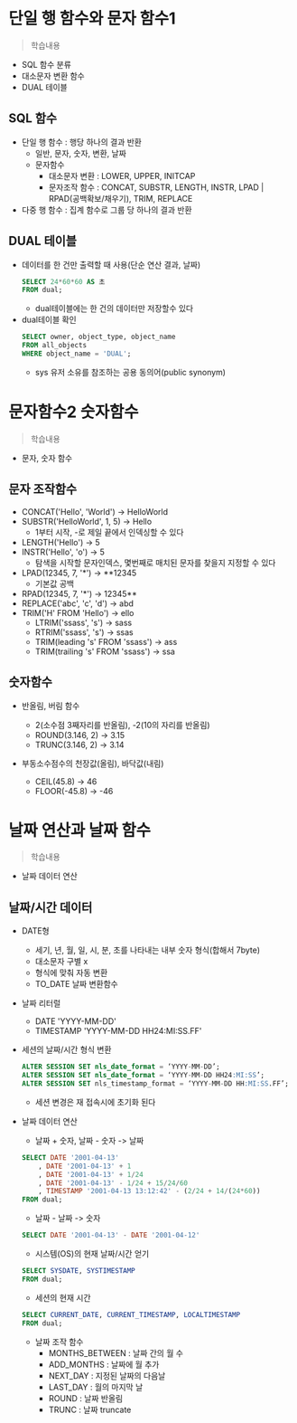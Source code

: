 # 단일 행 함수와 문자 함수1
> 학습내용
- SQL 함수 분류
- 대소문자 변환 함수
- DUAL 테이블

## SQL 함수
- 단일 행 함수 : 행당 하나의 결과 반환
    - 일반, 문자, 숫자, 변환, 날짜
    - 문자함수
        - 대소문자 변환 : LOWER, UPPER, INITCAP
        - 문자조작 함수 : CONCAT, SUBSTR, LENGTH, INSTR, LPAD | RPAD(공백확보/채우기), TRIM, REPLACE
- 다중 행 함수 : 집계 함수로 그룹 당 하나의 결과 반환


## DUAL 테이블
- 데이터를 한 건만 출력할 때 사용(단순 연산 결과, 날짜)
    ```sql
    SELECT 24*60*60 AS 초 
    FROM dual;
    ```
    - dual테이블에는 한 건의 데이터만 저장할수 있다
- dual테이블 확인
    ```sql
    SELECT owner, object_type, object_name 
    FROM all_objects
    WHERE object_name = 'DUAL';
    ```
    - sys 유저 소유를 참조하는 공용 동의어(public synonym)


# 문자함수2 숫자함수
> 학습내용
- 문자, 숫자 함수

## 문자 조작함수
- CONCAT('Hello', 'World') -> HelloWorld
- SUBSTR('HelloWorld', 1, 5) -> Hello
    - 1부터 시작, -로 제일 끝에서 인덱싱할 수 있다
- LENGTH('Hello') -> 5
- INSTR('Hello', 'o') -> 5
    - 탐색을 시작할 문자인덱스, 몇번째로 매치된 문자를 찾을지 지정할 수 있다 
- LPAD(12345, 7, '*') -> **12345
    - 기본값 공백
- RPAD(12345, 7, '*') -> 12345**
- REPLACE('abc', 'c', 'd') -> abd
- TRIM('H' FROM 'Hello') -> ello
    - LTRIM('ssass', 's') -> sass
    - RTRIM('ssass', 's') -> ssas
    - TRIM(leading 's' FROM 'ssass') -> ass
    - TRIM(trailing 's' FROM 'ssass') -> ssa

## 숫자함수
- 반올림, 버림 함수
    - 2(소수점 3째자리를 반올림), -2(10의 자리를 반올림)
    - ROUND(3.146, 2) -> 3.15
    - TRUNC(3.146, 2) -> 3.14

- 부동소수점수의 천장값(올림), 바닥값(내림)
    - CEIL(45.8) -> 46
    - FLOOR(-45.8) -> -46

# 날짜 연산과 날짜 함수
> 학습내용
- 날짜 데이터 연산

## 날짜/시간 데이터
- DATE형
    - 세기, 년, 월, 일, 시, 분, 초를 나타내는 내부 숫자 형식(합해서 7byte)
    - 대소문자 구별 x
    - 형식에 맞춰 자동 변환
    - TO_DATE 날짜 변환함수

- 날짜 리터럴
    - DATE 'YYYY-MM-DD'
    - TIMESTAMP 'YYYY-MM-DD HH24:MI:SS.FF'

- 세션의 날짜/시간 형식 변환
    ```sql
    ALTER SESSION SET nls_date_format = ‘YYYY-MM-DD’;
    ALTER SESSION SET nls_date_format = ‘YYYY-MM-DD HH24:MI:SS’;
    ALTER SESSION SET nls_timestamp_format = ‘YYYY-MM-DD HH:MI:SS.FF’;
    ```
    - 세션 변경은 재 접속시에 초기화 된다

- 날짜 데이터 연산
    - 날짜 + 숫자, 날짜 - 숫자 -> 날짜
    ```sql
    SELECT DATE '2001-04-13'
        , DATE '2001-04-13' + 1
        , DATE '2001-04-13' + 1/24
        , DATE '2001-04-13' - 1/24 + 15/24/60
        , TIMESTAMP '2001-04-13 13:12:42' - (2/24 + 14/(24*60))
    FROM dual;
    ```

    - 날짜 - 날짜 -> 숫자
    ```sql
    SELECT DATE '2001-04-13' - DATE '2001-04-12'
    ```

    - 시스템(OS)의 현재 날짜/시간 얻기
    ```sql
    SELECT SYSDATE, SYSTIMESTAMP
    FROM dual;
    ```
     
    - 세션의 현재 시간
    ```sql
    SELECT CURRENT_DATE, CURRENT_TIMESTAMP, LOCALTIMESTAMP
    FROM dual;
    ```

    - 날짜 조작 함수
        - MONTHS_BETWEEN : 날짜 간의 월 수
        - ADD_MONTHS : 날짜에 월 추가
        - NEXT_DAY : 지정된 날짜의 다음날
        - LAST_DAY : 월의 마지막 날
        - ROUND : 날짜 반올림
        - TRUNC : 날짜 truncate
    